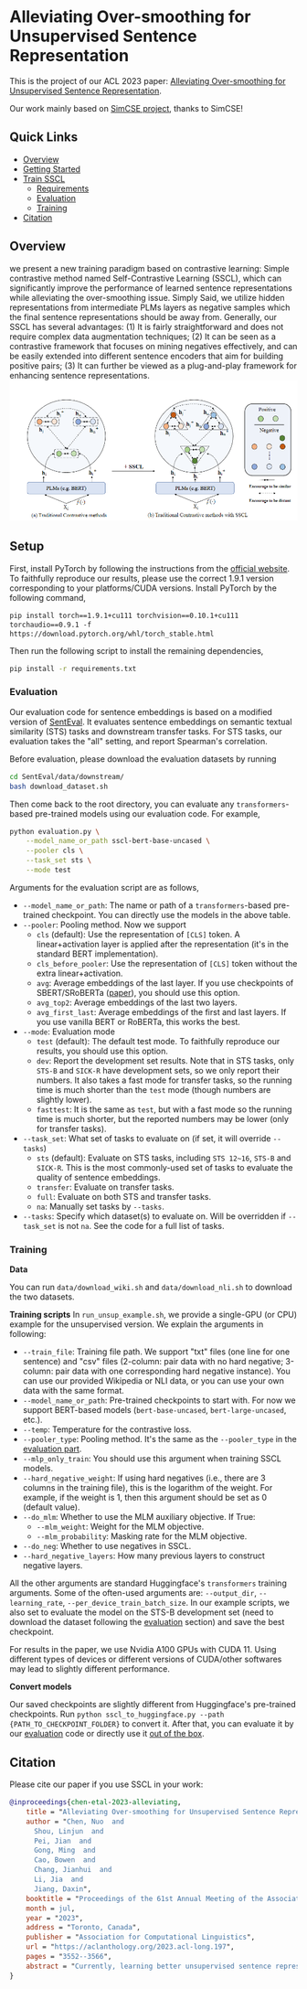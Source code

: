 # Alleviating Over-smoothing for Unsupervised Sentence Representation
This is the project of our ACL 2023 paper: [Alleviating Over-smoothing for Unsupervised Sentence Representation](https://arxiv.org/pdf/2305.06154).

Our work mainly based on [SimCSE project](https://github.com/princeton-nlp/SimCSE), thanks to SimCSE!

## Quick Links

  - [Overview](#overview)
  - [Getting Started](##setup)
  - [Train SSCL](#training)
    - [Requirements](#requirements)
    - [Evaluation](#evaluation)
    - [Training](#training)
  - [Citation](#citation)

## Overview

we present a new training paradigm based on contrastive learning:  Simple contrastive method named Self-Contrastive Learning (SSCL), which can significantly improve the performance of learned sentence representations while alleviating the over-smoothing issue. Simply Said, we utilize hidden representations from intermediate PLMs layers as negative samples  which the final sentence representations should be away from. Generally, our SSCL has several advantages: (1) It is fairly straightforward and does not require complex data augmentation techniques; (2) It can be seen as a contrastive framework that focuses on mining negatives effectively, and can be easily extended into different sentence encoders that aim for building positive pairs; (3) It can further be viewed as a plug-and-play framework for enhancing sentence representations.
![](figure/overview.png)

## Setup
First, install PyTorch by following the instructions from the [official website](https://pytorch.org/get-started/previous-versions/). To faithfully reproduce our results, please use the correct 1.9.1 version corresponding to your platforms/CUDA versions. Install PyTorch by the following command,

```
pip install torch==1.9.1+cu111 torchvision==0.10.1+cu111 torchaudio==0.9.1 -f https://download.pytorch.org/whl/torch_stable.html
``` 
Then run the following script to install the remaining dependencies,

```bash
pip install -r requirements.txt
```

### Evaluation
Our evaluation code for sentence embeddings is based on a modified version of [SentEval](https://github.com/facebookresearch/SentEval). It evaluates sentence embeddings on semantic textual similarity (STS) tasks and downstream transfer tasks. For STS tasks, our evaluation takes the "all" setting, and report Spearman's correlation. 

Before evaluation, please download the evaluation datasets by running
```bash
cd SentEval/data/downstream/
bash download_dataset.sh
```

Then come back to the root directory, you can evaluate any `transformers`-based pre-trained models using our evaluation code. For example,
```bash
python evaluation.py \
    --model_name_or_path sscl-bert-base-uncased \
    --pooler cls \
    --task_set sts \
    --mode test
```

Arguments for the evaluation script are as follows,

* `--model_name_or_path`: The name or path of a `transformers`-based pre-trained checkpoint. You can directly use the models in the above table.
* `--pooler`: Pooling method. Now we support
    * `cls` (default): Use the representation of `[CLS]` token. A linear+activation layer is applied after the representation (it's in the standard BERT implementation). 
    * `cls_before_pooler`: Use the representation of `[CLS]` token without the extra linear+activation.
    * `avg`: Average embeddings of the last layer. If you use checkpoints of SBERT/SRoBERTa ([paper](https://arxiv.org/abs/1908.10084)), you should use this option.
    * `avg_top2`: Average embeddings of the last two layers.
    * `avg_first_last`: Average embeddings of the first and last layers. If you use vanilla BERT or RoBERTa, this works the best.
* `--mode`: Evaluation mode
    * `test` (default): The default test mode. To faithfully reproduce our results, you should use this option.
    * `dev`: Report the development set results. Note that in STS tasks, only `STS-B` and `SICK-R` have development sets, so we only report their numbers. It also takes a fast mode for transfer tasks, so the running time is much shorter than the `test` mode (though numbers are slightly lower).
    * `fasttest`: It is the same as `test`, but with a fast mode so the running time is much shorter, but the reported numbers may be lower (only for transfer tasks).
* `--task_set`: What set of tasks to evaluate on (if set, it will override `--tasks`)
    * `sts` (default): Evaluate on STS tasks, including `STS 12~16`, `STS-B` and `SICK-R`. This is the most commonly-used set of tasks to evaluate the quality of sentence embeddings.
    * `transfer`: Evaluate on transfer tasks.
    * `full`: Evaluate on both STS and transfer tasks.
    * `na`: Manually set tasks by `--tasks`.
* `--tasks`: Specify which dataset(s) to evaluate on. Will be overridden if `--task_set` is not `na`. See the code for a full list of tasks.

### Training

**Data**

 You can run `data/download_wiki.sh` and `data/download_nli.sh` to download the two datasets.

**Training scripts**
 In `run_unsup_example.sh`, we provide a single-GPU (or CPU) example for the unsupervised version. We explain the arguments in following:
* `--train_file`: Training file path. We support "txt" files (one line for one sentence) and "csv" files (2-column: pair data with no hard negative; 3-column: pair data with one corresponding hard negative instance). You can use our provided Wikipedia or NLI data, or you can use your own data with the same format.
* `--model_name_or_path`: Pre-trained checkpoints to start with. For now we support BERT-based models (`bert-base-uncased`, `bert-large-uncased`, etc.).
* `--temp`: Temperature for the contrastive loss.
* `--pooler_type`: Pooling method. It's the same as the `--pooler_type` in the [evaluation part](#evaluation).
* `--mlp_only_train`:  You should use this argument when training SSCL models.
* `--hard_negative_weight`: If using hard negatives (i.e., there are 3 columns in the training file), this is the logarithm of the weight. For example, if the weight is 1, then this argument should be set as 0 (default value).
* `--do_mlm`: Whether to use the MLM auxiliary objective. If True:
  * `--mlm_weight`: Weight for the MLM objective.
  * `--mlm_probability`: Masking rate for the MLM objective.
* `--do_neg`: Whether to use negatives in SSCL.
* `--hard_negative_layers`: How many previous layers to construct negative layers.

All the other arguments are standard Huggingface's `transformers` training arguments. Some of the often-used arguments are: `--output_dir`, `--learning_rate`, `--per_device_train_batch_size`. In our example scripts, we also set to evaluate the model on the STS-B development set (need to download the dataset following the [evaluation](#evaluation) section) and save the best checkpoint.

For results in the paper, we use Nvidia A100 GPUs with CUDA 11. Using different types of devices or different versions of CUDA/other softwares may lead to slightly different performance.



**Convert models**

Our saved checkpoints are slightly different from Huggingface's pre-trained checkpoints. Run `python sscl_to_huggingface.py --path {PATH_TO_CHECKPOINT_FOLDER}` to convert it. After that, you can evaluate it by our [evaluation](#evaluation) code or directly use it [out of the box](#use-our-models-out-of-the-box).

## Citation

Please cite our paper if you use SSCL in your work:

```bibtex
@inproceedings{chen-etal-2023-alleviating,
    title = "Alleviating Over-smoothing for Unsupervised Sentence Representation",
    author = "Chen, Nuo  and
      Shou, Linjun  and
      Pei, Jian  and
      Gong, Ming  and
      Cao, Bowen  and
      Chang, Jianhui  and
      Li, Jia  and
      Jiang, Daxin",
    booktitle = "Proceedings of the 61st Annual Meeting of the Association for Computational Linguistics (Volume 1: Long Papers)",
    month = jul,
    year = "2023",
    address = "Toronto, Canada",
    publisher = "Association for Computational Linguistics",
    url = "https://aclanthology.org/2023.acl-long.197",
    pages = "3552--3566",
    abstract = "Currently, learning better unsupervised sentence representations is the pursuit of many natural language processing communities. Lots of approaches based on pre-trained language models (PLMs) and contrastive learning have achieved promising results on this task. Experimentally, we observe that the over-smoothing problem reduces the capacity of these powerful PLMs, leading to sub-optimal sentence representations. In this paper, we present a Simple method named Self-Contrastive Learning (SSCL) to alleviate this issue, which samples negatives from PLMs intermediate layers, improving the quality of the sentence representation. Our proposed method is quite simple and can be easily extended to various state-of-the-art models for performance boosting, which can be seen as a plug-and-play contrastive framework for learning unsupervised sentence representation. Extensive results prove that SSCL brings the superior performance improvements of different strong baselines (e.g., BERT and SimCSE) on Semantic Textual Similarity and Transfer datasets",
}
```
